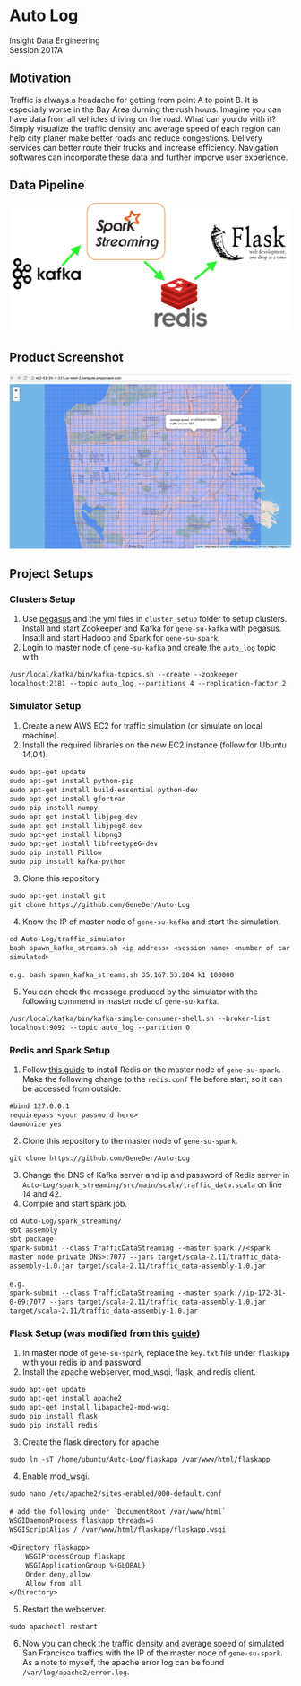 # Auto Log
Insight Data Engineering  
Session 2017A

## Motivation
Traffic is always a headache for getting from point A to point B. It is especially
worse in the Bay Area durning the rush hours. Imagine you can have data from all 
vehicles driving on the road. What can you do with it? Simply visualize the traffic
density and average speed of each region can help city planer make better roads
and reduce congestions. Delivery services can better route their trucks and increase
efficiency. Navigation softwares can incorporate these data and further imporve user
experience. 

## Data Pipeline
![Alt text](pipeline.png?raw=true "Optional Title")

## Product Screenshot
![Alt text](product_screenshot.png?raw=true "Optional Title")

## Project Setups
### Clusters Setup
1. Use [pegasus](https://github.com/InsightDataScience/pegasus) and the 
yml files in `cluster_setup` folder to setup clusters. Install and start 
Zookeeper and Kafka for `gene-su-kafka` with pegasus. Insatll and start 
Hadoop and Spark for `gene-su-spark`.
2. Login to master node of `gene-su-kafka` and create the `auto_log` topic with 
~~~
/usr/local/kafka/bin/kafka-topics.sh --create --zookeeper localhost:2181 --topic auto_log --partitions 4 --replication-factor 2
~~~
### Simulator Setup
1. Create a new AWS EC2 for traffic simulation (or simulate on local machine).
2. Install the required libraries on the new EC2 instance (follow for Ubuntu 14.04).
~~~
sudo apt-get update
sudo apt-get install python-pip
sudo apt-get install build-essential python-dev
sudo apt-get install gfortran
sudo pip install numpy
sudo apt-get install libjpeg-dev
sudo apt-get install libjpeg8-dev
sudo apt-get install libpng3 
sudo apt-get install libfreetype6-dev
sudo pip install Pillow
sudo pip install kafka-python
~~~
3. Clone this repository 
~~~
sudo apt-get install git
git clone https://github.com/GeneDer/Auto-Log
~~~
4. Know the IP of master node of `gene-su-kafka` and start the simulation.
~~~
cd Auto-Log/traffic_simulator
bash spawn_kafka_streams.sh <ip address> <session name> <number of car simulated>

e.g. bash spawn_kafka_streams.sh 35.167.53.204 k1 100000
~~~
5. You can check the message produced by the simulator with the following commend 
in master node of `gene-su-kafka`.
~~~
/usr/local/kafka/bin/kafka-simple-consumer-shell.sh --broker-list localhost:9092 --topic auto_log --partition 0
~~~
### Redis and Spark Setup
1. Follow [this guide](https://github.com/InsightDataScience/data-engineering-ecosystem/wiki/Redis)
to install Redis on the master node of `gene-su-spark`. Make the following change to
the `redis.conf` file before start, so it can be accessed from outside.
~~~
#bind 127.0.0.1
requirepass <your password here>
daemonize yes
~~~
2. Clone this repository to the master node of `gene-su-spark`.
~~~
git clone https://github.com/GeneDer/Auto-Log
~~~
3. Change the DNS of Kafka server and ip and password of Redis server in 
`Auto-Log/spark_streaming/src/main/scala/traffic_data.scala` on line 14 and 42.
4. Compile and start spark job.
~~~
cd Auto-Log/spark_streaming/
sbt assembly
sbt package
spark-submit --class TrafficDataStreaming --master spark://<spark master node private DNS>:7077 --jars target/scala-2.11/traffic_data-assembly-1.0.jar target/scala-2.11/traffic_data-assembly-1.0.jar

e.g.
spark-submit --class TrafficDataStreaming --master spark://ip-172-31-0-69:7077 --jars target/scala-2.11/traffic_data-assembly-1.0.jar target/scala-2.11/traffic_data-assembly-1.0.jar
~~~
### Flask Setup (was modified from this [guide](http://www.datasciencebytes.com/bytes/2015/02/24/running-a-flask-app-on-aws-ec2/))
1. In master node of `gene-su-spark`, replace the `key.txt` file under 
`flaskapp` with your redis ip and password.
2. Install the apache webserver, mod_wsgi, flask, and redis client.
~~~
sudo apt-get update
sudo apt-get install apache2
sudo apt-get install libapache2-mod-wsgi
sudo pip install flask
sudo pip install redis
~~~
3. Create the flask directory for apache
~~~
sudo ln -sT /home/ubuntu/Auto-Log/flaskapp /var/www/html/flaskapp
~~~
4. Enable mod_wsgi.
~~~
sudo nano /etc/apache2/sites-enabled/000-default.conf

# add the following under `DocumentRoot /var/www/html`
WSGIDaemonProcess flaskapp threads=5
WSGIScriptAlias / /var/www/html/flaskapp/flaskapp.wsgi

<Directory flaskapp>
    WSGIProcessGroup flaskapp
    WSGIApplicationGroup %{GLOBAL}
    Order deny,allow
    Allow from all
</Directory>
~~~
5. Restart the webserver.
~~~
sudo apachectl restart
~~~
6. Now you can check the traffic density and average speed of simulated 
San Francisco traffics with the IP of the master node of `gene-su-spark`.
As a note to myself, the apache error log can be found `/var/log/apache2/error.log`. 
